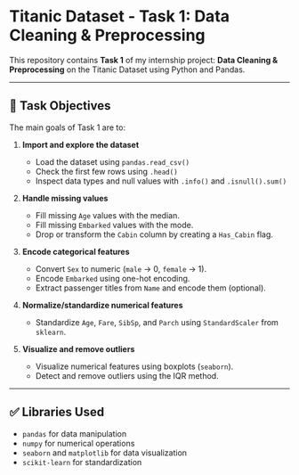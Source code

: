 # Titanic Dataset - Task 1: Data Cleaning & Preprocessing

This repository contains **Task 1** of my internship project: **Data Cleaning & Preprocessing** on the Titanic Dataset using Python and Pandas.

---

## 📌 **Task Objectives**

The main goals of Task 1 are to:
1. **Import and explore the dataset**
   - Load the dataset using `pandas.read_csv()`
   - Check the first few rows using `.head()`
   - Inspect data types and null values with `.info()` and `.isnull().sum()`

2. **Handle missing values**
   - Fill missing `Age` values with the median.
   - Fill missing `Embarked` values with the mode.
   - Drop or transform the `Cabin` column by creating a `Has_Cabin` flag.

3. **Encode categorical features**
   - Convert `Sex` to numeric (`male` → 0, `female` → 1).
   - Encode `Embarked` using one-hot encoding.
   - Extract passenger titles from `Name` and encode them (optional).

4. **Normalize/standardize numerical features**
   - Standardize `Age`, `Fare`, `SibSp`, and `Parch` using `StandardScaler` from `sklearn`.

5. **Visualize and remove outliers**
   - Visualize numerical features using boxplots (`seaborn`).
   - Detect and remove outliers using the IQR method.

---

## ✅ **Libraries Used**

- `pandas` for data manipulation
- `numpy` for numerical operations
- `seaborn` and `matplotlib` for data visualization
- `scikit-learn` for standardization
